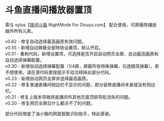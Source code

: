 # 斗鱼直播间播放器置顶
需与 sylus【[夜间斗鱼](https://userstyles.world/style/240/nightmode-for-douyu-com) NightMode For Douyu.com】 配合使用，可屏蔽除播放器外所有元素。  

v0.62 - 修复自动选择最高画质失效问题。   
v0.55 - 新增自动屏蔽全部特效设置项，默认开启。  
v0.51 - 重构代码，新增设置项，可选择是否开启自动网页全屏、自动最高画质和自动选择弹幕配置。  
v0.30 - 新增自动选择弹幕配置（1/4屏，屏蔽所有特殊弹幕，勾选精简弹幕）。若不想使用，请在源代码里按提示手动注释掉此部分代码。  
v0.23 - 新增自动网页全屏并选择最高画质。  
v0.22 - 修复普通直播间侧边栏不显示的问题，部分装修直播间本身就没有侧边栏。  
v0.21 - 修复上版本导致除直播间外其他页面顶部导航消失的问题。  
v0.20 - 修复网页全屏后什么都点不了的问题。  

部分代码借鉴了油小猴的网盘智能识别助手，特此感谢。
